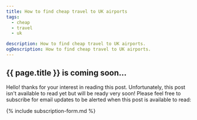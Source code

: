 ```yaml
---
title: How to find cheap travel to UK airports
tags:
  - cheap
  - travel
  - uk

description: How to find cheap travel to UK airports.
ogDescription: How to find cheap travel to UK airports.
---
```


## {{ page.title }} is coming soon...

<!--more-->

Hello! thanks for your interest in reading this post. Unfortunately, this post isn't available to read yet but will be ready very soon! 
Please feel free to subscribe for email updates to be alerted when this post is available to read:

{% include subscription-form.md %}